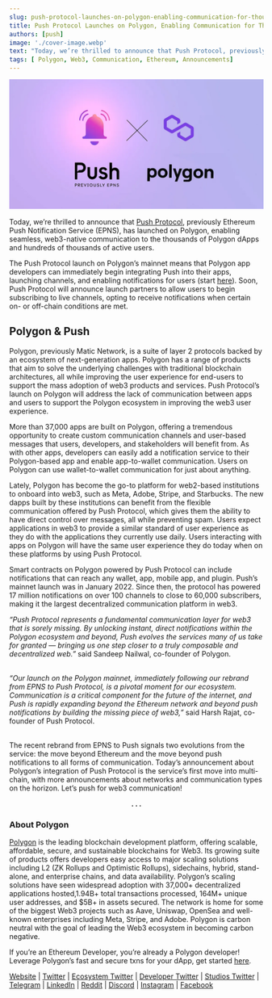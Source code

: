 ```yaml
---
slug: push-protocol-launches-on-polygon-enabling-communication-for-thousands-of-dapps
title: Push Protocol Launches on Polygon, Enabling Communication for Thousands of Dapps
authors: [push]
image: './cover-image.webp'
text: "Today, we’re thrilled to announce that Push Protocol, previously Ethereum Push Notification Service (EPNS), has launched on Polygon, enabling seamless, web3-native communication to the thousands of Polygon dApps and hundreds of thousands of active users."
tags: [ Polygon, Web3, Communication, Ethereum, Announcements]
---
```


![Cover image of Push Protocol Launches on Polygon, Enabling Communication for Thousands of Dapps](./cover-image.webp)
<!--truncate-->

Today, we’re thrilled to announce that [Push Protocol](http://push.org/), previously Ethereum Push Notification Service (EPNS), has launched on Polygon, enabling seamless, web3-native communication to the thousands of Polygon dApps and hundreds of thousands of active users.


The Push Protocol launch on Polygon’s mainnet means that Polygon app developers can immediately begin integrating Push into their apps, launching channels, and enabling notifications for users (start [here](https://docs.epns.io/developers/developer-guides/create-your-notif-channel/enabling-channel-on-other-chains/polygon-channel-setup)). Soon, Push Protocol will announce launch partners to allow users to begin subscribing to live channels, opting to receive notifications when certain on- or off-chain conditions are met.

## Polygon & Push
Polygon, previously Matic Network, is a suite of layer 2 protocols backed by an ecosystem of next-generation apps. Polygon has a range of products that aim to solve the underlying challenges with traditional blockchain architectures, all while improving the user experience for end-users to support the mass adoption of web3 products and services. Push Protocol’s launch on Polygon will address the lack of communication between apps and users to support the Polygon ecosystem in improving the web3 user experience.

More than 37,000 apps are built on Polygon, offering a tremendous opportunity to create custom communication channels and user-based messages that users, developers, and stakeholders will benefit from. As with other apps, developers can easily add a notification service to their Polygon-based app and enable app-to-wallet communication. Users on Polygon can use wallet-to-wallet communication for just about anything.

Lately, Polygon has become the go-to platform for web2-based institutions to onboard into web3, such as Meta, Adobe, Stripe, and Starbucks. The new dapps built by these institutions can benefit from the flexible communication offered by Push Protocol, which gives them the ability to have direct control over messages, all while preventing spam. Users expect applications in web3 to provide a similar standard of user experience as they do with the applications they currently use daily. Users interacting with apps on Polygon will have the same user experience they do today when on these platforms by using Push Protocol.

Smart contracts on Polygon powered by Push Protocol can include notifications that can reach any wallet, app, mobile app, and plugin. Push’s mainnet launch was in January 2022. Since then, the protocol has powered 17 million notifications on over 100 channels to close to 60,000 subscribers, making it the largest decentralized communication platform in web3.

<i>“Push Protocol represents a fundamental communication layer for web3 that is sorely missing. By unlocking instant, direct notifications within the Polygon ecosystem and beyond, Push evolves the services many of us take for granted — bringing us one step closer to a truly composable and decentralized web.”</i> said Sandeep Nailwal, co-founder of Polygon.<br/><br/>

<i>“Our launch on the Polygon mainnet, immediately following our rebrand from EPNS to Push Protocol, is a pivotal moment for our ecosystem. Communication is a critical component for the future of the internet, and Push is rapidly expanding beyond the Ethereum network and beyond push notifications by building the missing piece of web3,”</i> said Harsh Rajat, co-founder of Push Protocol.<br/><br/>

The recent rebrand from EPNS to Push signals two evolutions from the service: the move beyond Ethereum and the move beyond push notifications to all forms of communication. Today’s announcement about Polygon’s integration of Push Protocol is the service’s first move into multi-chain, with more announcements about networks and communication types on the horizon. Let’s push for web3 communication!

<center><b>.  .  .</b></center>

### About Polygon
[Polygon](https://polygon.technology/) is the leading blockchain development platform, offering scalable, affordable, secure, and sustainable blockchains for Web3. Its growing suite of products offers developers easy access to major scaling solutions including L2 (ZK Rollups and Optimistic Rollups), sidechains, hybrid, stand-alone, and enterprise chains, and data availability. Polygon’s scaling solutions have seen widespread adoption with 37,000+ decentralized applications hosted,1.94B+ total transactions processed, 164M+ unique user addresses, and $5B+ in assets secured. The network is home for some of the biggest Web3 projects such as Aave, Uniswap, OpenSea and well-known enterprises including Meta, Stripe, and Adobe. Polygon is carbon neutral with the goal of leading the Web3 ecosystem in becoming carbon negative.

If you’re an Ethereum Developer, you’re already a Polygon developer! Leverage Polygon’s fast and secure txns for your dApp, get started [here](https://docs.polygon.technology/docs/develop/getting-started).

[Website](https://polygon.technology/) | [Twitter](https://twitter.com/intent/user?screen_name=0xPolygon) | [Ecosystem Twitter](https://twitter.com/intent/user?screen_name=0xPolygonNews) | [Developer Twitter](https://twitter.com/intent/user?screen_name=0xPolygonDevs) | [Studios Twitter](https://twitter.com/intent/user?screen_name=polygonstudios) | [Telegram](https://t.me/polygonofficial) | [LinkedIn](https://www.linkedin.com/company/13449964/admin/) | [Reddit](https://www.reddit.com/r/0xpolygon/) | [Discord](https://discord.gg/XvpHAxZ) | [Instagram](https://www.instagram.com/0xpolygon/) | [Facebook](https://www.facebook.com/0xPolygon.Technology)


